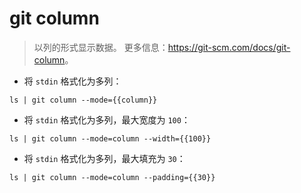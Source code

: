 # git column

> 以列的形式显示数据。
> 更多信息：<https://git-scm.com/docs/git-column>。

- 将 `stdin` 格式化为多列：

`ls | git column --mode={{column}}`

- 将 `stdin` 格式化为多列，最大宽度为 `100`：

`ls | git column --mode=column --width={{100}}`

- 将 `stdin` 格式化为多列，最大填充为 `30`：

`ls | git column --mode=column --padding={{30}}`